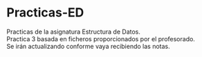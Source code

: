 # Practicas-ED
Practicas de la asignatura Estructura de Datos.  
Practica 3 basada en ficheros proporcionados por el profesorado.  
Se irán actualizando conforme vaya recibiendo las notas.
